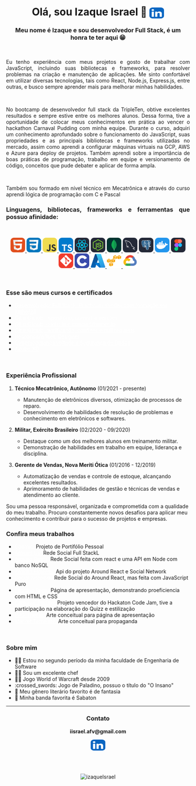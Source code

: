 <h1 align="center">Olá, sou Izaque Israel 👋 <a href="https://www.linkedin.com/in/izaque-israel/" target="blank"><img align="center" src="https://raw.githubusercontent.com/tandpfun/skill-icons/59059d9d1a2c092696dc66e00931cc1181a4ce1f/icons/LinkedIn.svg" alt="Izaque Israel" height="30" width="40" /></a></h1>
<h3 align="center">Meu nome é Izaque e sou desenvolvedor Full Stack, é um honra te ter aqui 😁</h2>
<br>
<p align="justify">Eu tenho experiência com meus projetos e gosto de trabalhar com JavaScript, incluindo suas bibliotecas e frameworks, para resolver problemas na criação e manutenção de aplicações. Me sinto confortável em utilizar diversas tecnologias, tais como React, Node.js, Express.js, entre outras, e busco sempre aprender mais para melhorar minhas habilidades.</p>
<br>
<p align="justify">No bootcamp de desenvolvedor full stack da TripleTen, obtive excelentes resultados e sempre estive entre os melhores alunos. Dessa forma, tive a oportunidade de colocar meus conhecimentos em prática ao vencer o hackathon Carnaval Pudding com minha equipe. Durante o curso, adquiri um conhecimento aprofundado sobre o funcionamento do JavaScript, suas propriedades e as principais bibliotecas e frameworks utilizadas no mercado, assim como aprendi a configurar máquinas virtuais na GCP, AWS e Azure para deploy de projetos. Também aprendi sobre a importância de boas práticas de programação, trabalho em equipe e versionamento de código, conceitos que pude debater e aplicar de forma ampla.</p>
<br>
<p align="justify">Também sou formado em nível técnico em Mecatrônica e através do curso aprendi lógica de programação com C e Pascal</p>
<h3 align="justify">Linguagens, bibliotecas, frameworks e ferramentas que possuo afinidade:</h3>
<br>
<p align="center"> 
<a href="https://www.w3schools.com/css/" target="_blank">
    <img src="https://raw.githubusercontent.com/tandpfun/skill-icons/59059d9d1a2c092696dc66e00931cc1181a4ce1f/icons/HTML.svg" alt="css3" width="40" height="40"/> 
</a> 
<a href="https://www.w3.org/html/" target="_blank"> 
    <img src="https://raw.githubusercontent.com/tandpfun/skill-icons/59059d9d1a2c092696dc66e00931cc1181a4ce1f/icons/CSS.svg" alt="html5" width="40" height="40"/>
</a>
<a href="https://developer.mozilla.org/en-US/docs/Web/JavaScript" target="_blank"> 
    <img src="https://raw.githubusercontent.com/tandpfun/skill-icons/59059d9d1a2c092696dc66e00931cc1181a4ce1f/icons/JavaScript.svg" alt="javascript" width="40" height="40"/> 
</a>
<a href="https://www.typescriptlang.org/" target="_blank"> 
    <img src="https://raw.githubusercontent.com/tandpfun/skill-icons/59059d9d1a2c092696dc66e00931cc1181a4ce1f/icons/TypeScript.svg" alt="typescript" width="40" height="40"/>
</a>
<a href="https://reactjs.org/" target="_blank"> <img src="https://raw.githubusercontent.com/tandpfun/skill-icons/59059d9d1a2c092696dc66e00931cc1181a4ce1f/icons/React-Dark.svg" alt="react" width="40" height="40"/> 
</a>
<a href="https://nodejs.org" target="_blank"> 
    <img src="https://raw.githubusercontent.com/tandpfun/skill-icons/59059d9d1a2c092696dc66e00931cc1181a4ce1f/icons/NodeJS-Dark.svg" alt="nodejs" width="40" height="40"/> 
</a>
<a href="https://www.mongodb.com/" target="_blank"> 
    <img src="https://raw.githubusercontent.com/tandpfun/skill-icons/59059d9d1a2c092696dc66e00931cc1181a4ce1f/icons/MongoDB.svg" alt="mongodb" width="40" height="40"/> 
</a>
<a href="https://raw.githubusercontent.com/tandpfun/skill-icons/59059d9d1a2c092696dc66e00931cc1181a4ce1f/icons/MySQL-Dark.svg" target="_blank"> 
    <img src="https://raw.githubusercontent.com/tandpfun/skill-icons/59059d9d1a2c092696dc66e00931cc1181a4ce1f/icons/MySQL-Dark.svg" alt="SQL" width="40" height="40"/> 
</a> 
<a href="https://www.postgresql.org/" target="_blank"> 
    <img src="https://raw.githubusercontent.com/tandpfun/skill-icons/59059d9d1a2c092696dc66e00931cc1181a4ce1f/icons/PostgreSQL-Dark.svg" alt="figma" width="40" height="40"/> 
</a>
<a href="https://www.docker.com/" target="_blank"> 
    <img src="https://raw.githubusercontent.com/tandpfun/skill-icons/59059d9d1a2c092696dc66e00931cc1181a4ce1f/icons/Docker.svg" alt="DOCKER" width="40" height="40"/> 
</a> 
<a href="https://www.figma.com/" target="_blank"> 
    <img src="https://raw.githubusercontent.com/tandpfun/skill-icons/59059d9d1a2c092696dc66e00931cc1181a4ce1f/icons/Figma-Dark.svg" alt="figma" width="40" height="40"/> 
</a>
<a href="https://git-scm.com/" target="_blank"> 
    <img src="https://raw.githubusercontent.com/tandpfun/skill-icons/59059d9d1a2c092696dc66e00931cc1181a4ce1f/icons/Git.svg" alt="git" width="40" height="40"/> 
</a> 
<a href="https://en.wikipedia.org/wiki/C_(programming_language)" target="_blank">    
<img src="https://raw.githubusercontent.com/tandpfun/skill-icons/59059d9d1a2c092696dc66e00931cc1181a4ce1f/icons/C.svg" alt="C" width="40" height="40"/>
</a>
<a href="https://azure.microsoft.com/pt-br/" target="_blank"> <img src="https://github.com/devicons/devicon/blob/master/icons/azure/azure-original.svg" alt="react" width="40" height="40"/> 
</a>
</a>
<a href="https://aws.amazon.com/pt/" target="_blank"> <img src="https://github.com/devicons/devicon/blob/master/icons/amazonwebservices/amazonwebservices-original.svg" width="40" height="40"/> 
</a>
<a href="https://cloud.google.com/?hl=pt-br" target="_blank"> <img src="https://github.com/devicons/devicon/blob/master/icons/googlecloud/googlecloud-original.svg" width="40" height="40"/> 
</a>
</p>

<br>
<h3>Esse são meus cursos e certificados</h3>
<ul>
<li><a style="color:white" href="" target="_blank">Desenvolvedor Full Stack, Practicum Yandex com formação em junho/23</a></li>
<li><a style="color:white" href="https://cursos.alura.com.br/certificate/5be6f8ae-f02b-46f9-8e51-2eebda18fecb" target="_blank">Git e Github, repositório, commit e versões</a></li>
<li><a style="color:white" href="https://cursos.alura.com.br/certificate/iisrael-afv/git-github-controle-de-versao" target="_blank">Git e Github, controle e compartilhamento</a></li>
<li><a style="color:white" href="https://cursos.alura.com.br/certificate/iisrael-afv/git-github-branching-conflitos-pull-requests" target="_blank">Git e Github, ramificação, conflitos e pull requests</a></li>
<li><a style="color:white" href="https://www.freecodecamp.org/certification/fcc31abeb5e-80fd-4182-a610-0c263f3e3a50/responsive-web-design" target="_blank">Responsible Web Designer</a></li>
<li><a style="color:white" href="" target="_blank">Cybersegurança voltada a Segurança de Dados</a></li>
<li><a style="color:white" href="https://cursos.alura.com.br/certificate/1cd3ebbd-4135-4a22-b941-37cd5a88368a" target="_blank">Adobe XD</a></li>
</ul>

<br>
<h3>Experiência Profissional</h3>

1. **Técnico Mecatrônico, Autônomo** (01/2021 - presente)
   - Manutenção de eletrônicos diversos, otimização de processos de reparo.
   - Desenvolvimento de habilidades de resolução de problemas e conhecimento em eletrônicos e softwares.

2. **Militar, Exército Brasileiro** (02/2020 - 09/2020)
   - Destaque como um dos melhores alunos em treinamento militar.
   - Demonstração de habilidades em trabalho em equipe, liderança e disciplina.

3. **Gerente de Vendas, Nova Meriti Ótica** (01/2016 - 12/2019)
   - Automatização de vendas e controle de estoque, alcançando excelentes resultados.
   - Aprimoramento de habilidades de gestão e técnicas de vendas e atendimento ao cliente.

Sou uma pessoa responsável, organizada e comprometida com a qualidade do meu trabalho. Procuro constantemente novos desafios para aplicar meu conhecimento e contribuir para o sucesso de projetos e empresas.


<h3 align="justify">Confira meus trabalhos</h3>
<ul>
<li><a href="https://github.com/izaqueIsrael/portifolio" style="color:white" target="_blank">Cosmic: </a>Projeto de Portifólio Pessoal</li>
<li><a href="https://github.com/izaqueIsrael/react-around-api-full_ptbr" style="color:white" target="_blank">Around Us:</a> Rede Social Full StackL</li>
<li><a href="https://github.com/izaqueIsrael/around-react" style="color:white" target="_blank">Around React:</a> Rede Social feita com react e uma API em Node com banco NoSQL</li>
<li><a href="https://github.com/izaqueIsrael/around-express_ptbr" style="color:white" target="_blank">Around Express:</a>  Api do projeto Around React e Social Network</li>
<li><a href="https://github.com/izaqueIsrael/web_project_4_ptbr" style="color:white" target="_blank">Social Network:</a>  Rede Social do Around React, mas feita com JavaScript Puro</li>
<li><a href="https://github.com/izaqueIsrael/web_project_3_ptbr" style="color:white" target="_blank">Landing Page:</a>  Página de apresentação, demonstrando proeficiencia com HTML e CSS</li>
<li><a href="https://github.com/hainaha/carnaval-pudding-frontend" style="color:white" target="_blank">Carnaval Puding:</a>  Projeto vencedor do Hackaton Code Jam, tive a participação na elaboração do Quizz e estilização</li>
<li><a href="https://www.behance.net/gallery/141053925/RPG-Template" style="color:white" target="_blank">RPG Theme:</a>  Arte conceitual para página de apresentação</li>
<li><a href="https://www.behance.net/gallery/141054285/advertising-and-marketing-template" style="color:white" target="_blank">Market Template:</a>  Arte conceitual para propaganda</li>
</ul>
<br>
<h3> Sobre mim</h3>
<ul>
<li>🧑‍🎓 Estou no segundo período da minha faculdade de Engenharia de Software</li>
<li>🧑‍🍳 Sou um excelente chef</li>
<li>🧙‍♂️ Jogo World of Warcraft desde 2009</li>
<li>:crossed_swords: Jogo de Paladino, possuo o título do "O Insano"</li>
<li>📖 Meu gênero literário favorito é de fantasia</li>
<li>🎸 Minha banda favorita é Sabaton</li>
</ul>

<hr>
<h3 align="center">Contato</h2>

<p align="center" style="font-weight:bold"> iisrael.afv@gmail.com</p>
<p align="center">
<a href="https://www.linkedin.com/in/izaque-israel/" target="blank"><img align="center" src="https://raw.githubusercontent.com/tandpfun/skill-icons/59059d9d1a2c092696dc66e00931cc1181a4ce1f/icons/LinkedIn.svg" alt="Izaque Israel" height="30" width="40" /></a>
</p>

<br>
<br>

<p align="center"><img align="center" src="https://github-readme-streak-stats.herokuapp.com/?user=izaqueisrael&theme=dark" alt="izaqueIsrael" /></p>
